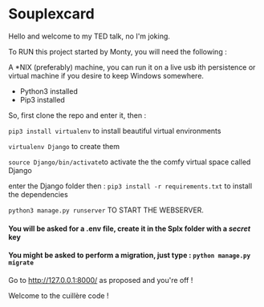# Souplexcard

Hello and welcome to my TED talk, no I'm joking. 

To RUN this project started by Monty, you will need the following : 

A *NIX (preferably) machine, you can run it on a live usb ith persistence or virtual machine  if you desire to keep Windows somewhere.

- Python3 installed
- Pip3 installed

So, first clone the repo and enter it, then : 

`pip3 install virtualenv` to install beautiful virtual environments 

`virtualenv Django` to create them

`source Django/bin/activate`to activate the the comfy virtual space called Django

enter the Django folder then : `pip3 install -r requirements.txt` to install the dependencies 

```python3 manage.py runserver``` TO START THE WEBSERVER.

#### You will be asked for a .env file, create it in the Splx folder with a *secret*  key

#### You might be asked to perform a migration, just type : `python manage.py migrate`

Go to http://127.0.0.1:8000/ as proposed and you're off !

Welcome to the cuillère code !
